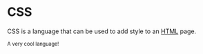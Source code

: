 # CSS

CSS is a language that can be used to add style to an [HTML](/wiki/HTML) page.
<sub>A very cool language!</sub>